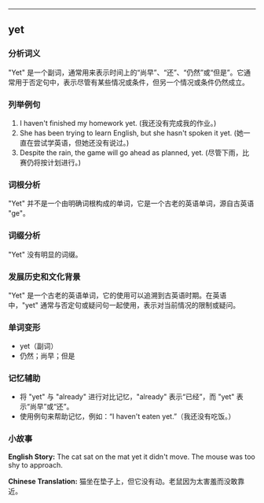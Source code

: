 
---------------
## yet
### 分析词义
"Yet" 是一个副词，通常用来表示时间上的“尚早”、“还”、“仍然”或“但是”。它通常用于否定句中，表示尽管有某些情况或条件，但另一个情况或条件仍然成立。

### 列举例句
1. I haven't finished my homework yet. (我还没有完成我的作业。)
2. She has been trying to learn English, but she hasn't spoken it yet. (她一直在尝试学英语，但她还没有说过。)
3. Despite the rain, the game will go ahead as planned, yet. (尽管下雨，比赛仍将按计划进行。)

### 词根分析
"Yet" 并不是一个由明确词根构成的单词，它是一个古老的英语单词，源自古英语 "ge"。

### 词缀分析
"Yet" 没有明显的词缀。

### 发展历史和文化背景
"Yet" 是一个古老的英语单词，它的使用可以追溯到古英语时期。在英语中，"yet" 通常与否定句或疑问句一起使用，表示对当前情况的限制或疑问。

### 单词变形
- yet（副词）
- 仍然；尚早；但是

### 记忆辅助
- 将 "yet" 与 "already" 进行对比记忆，"already" 表示“已经”，而 "yet" 表示“尚早”或“还”。
- 使用例句来帮助记忆，例如：“I haven't eaten yet.”（我还没有吃饭。）

### 小故事
**English Story:**
The cat sat on the mat yet it didn't move. The mouse was too shy to approach.

**Chinese Translation:**
猫坐在垫子上，但它没有动。老鼠因为太害羞而没敢靠近。

